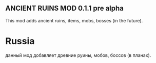 ## ANCIENT RUINS MOD 0.1.1 pre alpha
This mod adds ancient ruins, items, mobs, bosses (in the future).

# Russia 
данный мод добавляет древние руины, мобов, боссов (в планах).
